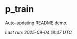 # p_train

Auto-updating README demo.

<!--START_SECTION:status-->
_Last run: 2025-09-04 18:47 UTC_
<!--END_SECTION:status-->





























































































































































































































































































































